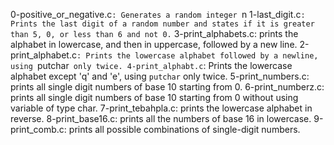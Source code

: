 0-positive_or_negative.c`: Generates a random integer `n
1-last_digit.c`: Prints the last digit of a random number and states if it is greater than 5, 0, or less than 6 and not 0.`
3-print_alphabets.c: prints the alphabet in lowercase, and then in uppercase, followed by a new line.
2-print_alphabet.c`: Prints the lowercase alphabet followed by a newline, using `putchar` only twice.
4-print_alphabt.c`: Prints the lowercase alphabet except 'q' and 'e', using `putchar` only twice.
5-print_numbers.c: prints all single digit numbers of base 10 starting from 0.
6-print_numberz.c: prints all single digit numbers of base 10 starting from 0 without using variable of type char.
7-print_tebahpla.c: prints the lowercase alphabet in reverse.
8-print_base16.c: prints all the numbers of base 16 in lowercase.
9-print_comb.c: prints all possible combinations of single-digit numbers.
